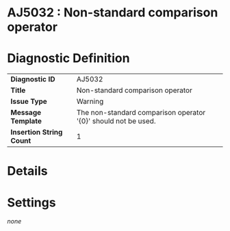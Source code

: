 # AJ5032 : Non-standard comparison operator

# Diagnostic Definition

<table>
  <tr>
    <td class="header"><b>Diagnostic ID</b></td>
    <td>AJ5032</td>
  </tr>
  <tr>
    <td class="header"><b>Title</b></td>
    <td>Non-standard comparison operator</td>
  </tr>
  <tr>
    <td class="header"><b>Issue Type</b></td>
    <td>Warning</td>
  </tr>
  <tr>
    <td class="header"><b>Message Template</b></td>
    <td>The non-standard comparison operator '{0}' should not be used.</td>
  </tr>
  <tr>
    <td class="header"><b>Insertion String Count</b></td>
    <td>1</td>
  </tr>
</table>

# Details



# Settings

*none*

